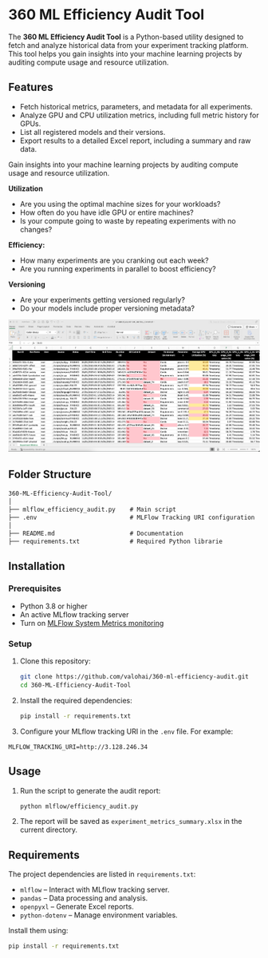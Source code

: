 # 360 ML Efficiency Audit Tool

The **360 ML Efficiency Audit Tool** is a Python-based utility designed to fetch and analyze historical data from your experiment tracking platform. This tool helps you gain insights into your machine learning projects by auditing compute usage and resource utilization.

## Features

- Fetch historical metrics, parameters, and metadata for all experiments.
- Analyze GPU and CPU utilization metrics, including full metric history for GPUs.
- List all registered models and their versions.
- Export results to a detailed Excel report, including a summary and raw data.

Gain insights into your machine learning projects by auditing compute usage and resource utilization.

**Utilization**
* Are you using the optimal machine sizes for your workloads?
* How often do you have idle GPU or entire machines?
* Is your compute going to waste by repeating experiments with no changes?

**Efficiency:**
* How many experiments are you cranking out each week?
* Are you running experiments in parallel to boost efficiency?

**Versioning**
* Are your experiments getting versioned regularly?
* Do your models include proper versioning metadata?


![Example Report](images/excel_report_example.png)

## Folder Structure

```
360-ML-Efficiency-Audit-Tool/
│
├── mlflow_efficiency_audit.py    # Main script
├── .env                          # MLFlow Tracking URI configuration
│
├── README.md                     # Documentation
├── requirements.txt              # Required Python librarie
```

## Installation

### Prerequisites

- Python 3.8 or higher
- An active MLflow tracking server
- Turn on [MLFlow System Metrics monitoring](https://mlflow.org/docs/latest/system-metrics/index.html)

### Setup

1. Clone this repository:
   ```bash
   git clone https://github.com/valohai/360-ml-efficiency-audit.git
   cd 360-ML-Efficiency-Audit-Tool
   ```

2. Install the required dependencies:
   ```bash
   pip install -r requirements.txt
   ```

3. Configure your MLflow tracking URI in the `.env` file. For example:
```
MLFLOW_TRACKING_URI=http://3.128.246.34
```

## Usage

1. Run the script to generate the audit report:
   ```bash
   python mlflow/efficiency_audit.py
   ```

1. The report will be saved as `experiment_metrics_summary.xlsx` in the current directory.

## Requirements

The project dependencies are listed in `requirements.txt`:
- `mlflow` – Interact with MLflow tracking server.
- `pandas` – Data processing and analysis.
- `openpyxl` – Generate Excel reports.
- `python-dotenv` – Manage environment variables.

Install them using:
```bash
pip install -r requirements.txt
```
